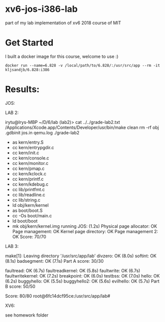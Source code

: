 # xv6-jos-i386-lab
part of my lab implementation of xv6 2018 course of MIT

# Get Started
I built a docker image for this course, welcome to use :)

`docker run --name=6.828 -v /local/path/to/6.828/:/usr/src/app --rm -it kljsandjb/6.828:i386`

# Results:
JOS:

LAB 2:

irytu@Irys-MBP ~/D/6/lab (lab2)> cat ../../grade-lab2.txt
/Applications/Xcode.app/Contents/Developer/usr/bin/make clean
rm -rf obj .gdbinit jos.in qemu.log
./grade-lab2
+ as kern/entry.S
+ cc kern/entrypgdir.c
+ cc kern/init.c
+ cc kern/console.c
+ cc kern/monitor.c
+ cc kern/pmap.c
+ cc kern/kclock.c
+ cc kern/printf.c
+ cc kern/kdebug.c
+ cc lib/printfmt.c
+ cc lib/readline.c
+ cc lib/string.c
+ ld obj/kern/kernel
+ as boot/boot.S
+ cc -Os boot/main.c
+ ld boot/boot
+ mk obj/kern/kernel.img
running JOS: (1.2s)
  Physical page allocator: OK
  Page management: OK
  Kernel page directory: OK
  Page management 2: OK
Score: 70/70

LAB 3:

make[1]: Leaving directory '/usr/src/app/lab'
divzero: OK (8.0s) 
softint: OK (8.1s) 
badsegment: OK (7.1s) 
Part A score: 30/30

faultread: OK (6.7s) 
faultreadkernel: OK (5.8s) 
faultwrite: OK (6.7s) 
faultwritekernel: OK (7.2s) 
breakpoint: OK (6.0s) 
testbss: OK (7.0s) 
hello: OK (6.2s) 
buggyhello: OK (5.5s) 
buggyhello2: OK (5.6s) 
evilhello: OK (5.7s) 
Part B score: 50/50

Score: 80/80
root@6fc14dcf95ce:/usr/src/app/lab#

XV6:

see homework folder
